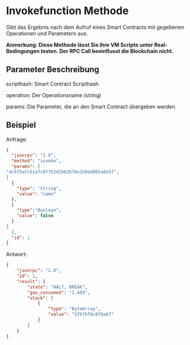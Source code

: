 # Invokefunction Methode

Gibt das Ergebnis nach dem Aufruf eines Smart Contracts mit gegebenen Operationen und Parametern aus.

**Anmerkung: Diese Methode lässt Sie Ihre VM Scripte unter Real-Bedingungen testen. Der RPC Call beeinflusst die Blockchain nicht.**

## Parameter Beschreibung

scripthash: Smart Contract Scripthash

operation: Der Operationsname (string)

params: Die Parameter, die an den Smart Contract übergeben werden.

## Beispiel

Anfrage:

```json
{
  "jsonrpc": "2.0",
  "method": "invoke",
  "params": [
"dc675afc61a7c0f7b3d2682bf6e1d8ed865a0e5f",
[
  {
    "type": "String",
    "value": "name"
  },
  {
    "type":"Boolean",
    "value": false
  }
]
  ],
  "id": 1
}
```

Antwort:

```json
{
    "jsonrpc": "2.0",
    "id": 1,
    "result": {
        "state": "HALT, BREAK",
        "gas_consumed": "2.489",
        "stack": [
            {
                "type": "ByteArray",
                "value": "576f6f6c6f6e67"
            }
        ]
    }
}
```